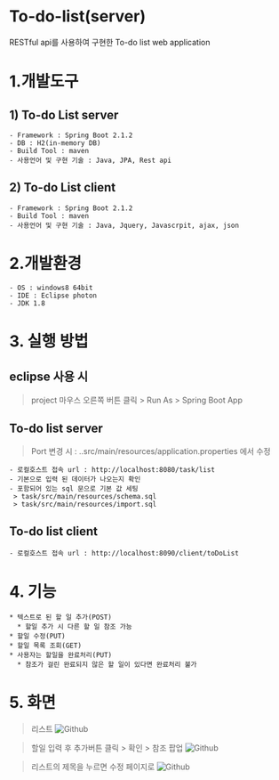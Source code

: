 # To-do-list(server)
RESTful api를 사용하여 구현한 To-do list web application
# 1.개발도구
## 1) To-do List server
```
- Framework : Spring Boot 2.1.2
- DB : H2(in-memory DB)
- Build Tool : maven
- 사용언어 및 구현 기술 : Java, JPA, Rest api
```
## 2) To-do List client
```
- Framework : Spring Boot 2.1.2
- Build Tool : maven
- 사용언어 및 구현 기술 : Java, Jquery, Javascrpit, ajax, json
```

# 2.개발환경
```
- OS : windows8 64bit
- IDE : Eclipse photon
- JDK 1.8
```

# 3. 실행 방법

## eclipse 사용 시 

> project 마우스 오른쪽 버튼 클릭 > Run As > Spring Boot App

## To-do list server
> Port 변경 시 : ..src/main/resources/application.properties 에서 수정
```
- 로컬호스트 접속 url : http://localhost:8080/task/list
- 기본으로 입력 된 데이터가 나오는지 확인
- 포함되어 있는 sql 문으로 기본 값 세팅
 > task/src/main/resources/schema.sql
 > task/src/main/resources/import.sql
```
## To-do list client
```
- 로컬호스트 접속 url : http://localhost:8090/client/toDoList
```
# 4. 기능
```
* 텍스트로 된 할 일 추가(POST)
  * 할일 추가 시 다른 할 일 참조 가능
* 할일 수정(PUT)
* 할일 목록 조회(GET)
* 사용자는 할일을 완료처리(PUT)
  * 참조가 걸린 완료되지 않은 할 일이 있다면 완료처리 불가 
```
# 5. 화면
> 리스트
![Github](To-do-list-server/리스트.JPG)

> 할일 입력 후 추가버튼 클릭 > 확인 > 참조 팝업
![Github](To-do-list-server/팝업.JPG)

> 리스트의 제목을 누르면 수정 페이지로 
![Github](To-do-list-server/수정.JPG)
